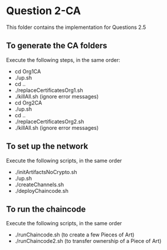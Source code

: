 # Question 2-CA

This folder contains the implementation for Questions 2.5

## To generate the CA folders

Execute the following steps, in the same order:

- cd Org1CA
- ./up.sh
- cd ..
- ./replaceCertificatesOrg1.sh
- ./killAll.sh    (ignore error messages)
- cd Org2CA
- ./up.sh
- cd ..
- ./replaceCertificatesOrg2.sh
- ./killAll.sh    (ignore error messages)

## To set up the network

Execute the following scripts, in the same order

- ./initArtifactsNoCrypto.sh		
- ./up.sh
- ./createChannels.sh
- ./deployChaincode.sh

## To run the chaincode

Execute the following scripts, in the same order

- ./runChaincode.sh     (to create a few Pieces of Art)
- ./runChaincode2.sh   (to transfer ownership of a Piece of Art)